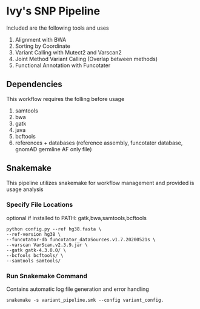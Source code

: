 # Ivy's SNP Pipeline
Included are the following tools and uses <br>
1. Alignment with BWA
2. Sorting by Coordinate
3. Variant Calling with Mutect2 and Varscan2
4. Joint Method Variant Calling (Overlap between methods)
5. Functional Annotation with Funcotater

## Dependencies
This workflow requires the folling before usage
1. samtools
2. bwa
3. gatk
4. java
5. bcftools
6. references + databases (reference assembly, funcotater database, gnomAD germline AF only file)
   
## Snakemake
This pipeline utilizes snakemake for workflow management and provided is usage analysis

### Specify File Locations
optional if installed to PATH: gatk,bwa,samtools,bcftools
```
python config.py --ref hg38.fasta \
--ref-version hg38 \
--funcotator-db funcotator_dataSources.v1.7.20200521s \
--varscan VarScan.v2.3.9.jar \
--gatk gatk-4.3.0.0/ \
--bcfools bcftools/ \
--samtools samtools/ 
```
### Run Snakemake Command
Contains automatic log file generation and error handling
```
snakemake -s variant_pipeline.smk --config variant_config.
```
